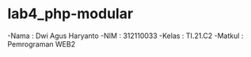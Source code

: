 # lab4_php-modular


-Nama    : Dwi Agus Haryanto
-NIM     : 312110033
-Kelas   : TI.21.C2
-Matkul  : Pemrograman WEB2
